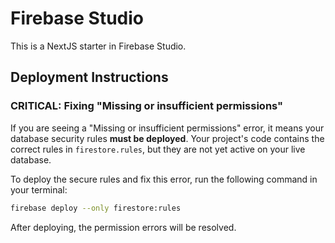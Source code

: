 # Firebase Studio

This is a NextJS starter in Firebase Studio.

## Deployment Instructions

### **CRITICAL: Fixing "Missing or insufficient permissions"**

If you are seeing a "Missing or insufficient permissions" error, it means your database security rules **must be deployed**. Your project's code contains the correct rules in `firestore.rules`, but they are not yet active on your live database.

To deploy the secure rules and fix this error, run the following command in your terminal:

```bash
firebase deploy --only firestore:rules
```

After deploying, the permission errors will be resolved.
